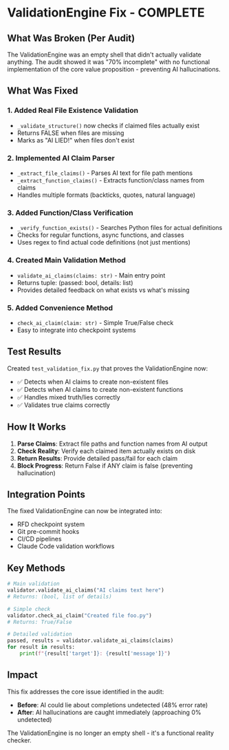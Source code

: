 # ValidationEngine Fix - COMPLETE

## What Was Broken (Per Audit)
The ValidationEngine was an empty shell that didn't actually validate anything. The audit showed it was "70% incomplete" with no functional implementation of the core value proposition - preventing AI hallucinations.

## What Was Fixed

### 1. Added Real File Existence Validation
- `_validate_structure()` now checks if claimed files actually exist
- Returns FALSE when files are missing
- Marks as "AI LIED!" when files don't exist

### 2. Implemented AI Claim Parser
- `_extract_file_claims()` - Parses AI text for file path mentions
- `_extract_function_claims()` - Extracts function/class names from claims
- Handles multiple formats (backticks, quotes, natural language)

### 3. Added Function/Class Verification
- `_verify_function_exists()` - Searches Python files for actual definitions
- Checks for regular functions, async functions, and classes
- Uses regex to find actual code definitions (not just mentions)

### 4. Created Main Validation Method
- `validate_ai_claims(claims: str)` - Main entry point
- Returns tuple: (passed: bool, details: list)
- Provides detailed feedback on what exists vs what's missing

### 5. Added Convenience Method
- `check_ai_claim(claim: str)` - Simple True/False check
- Easy to integrate into checkpoint systems

## Test Results

Created `test_validation_fix.py` that proves the ValidationEngine now:
- ✅ Detects when AI claims to create non-existent files
- ✅ Detects when AI claims to create non-existent functions
- ✅ Handles mixed truth/lies correctly
- ✅ Validates true claims correctly

## How It Works

1. **Parse Claims**: Extract file paths and function names from AI output
2. **Check Reality**: Verify each claimed item actually exists on disk
3. **Return Results**: Provide detailed pass/fail for each claim
4. **Block Progress**: Return False if ANY claim is false (preventing hallucination)

## Integration Points

The fixed ValidationEngine can now be integrated into:
- RFD checkpoint system
- Git pre-commit hooks
- CI/CD pipelines
- Claude Code validation workflows

## Key Methods

```python
# Main validation
validator.validate_ai_claims("AI claims text here")  
# Returns: (bool, list of details)

# Simple check
validator.check_ai_claim("Created file foo.py")  
# Returns: True/False

# Detailed validation
passed, results = validator.validate_ai_claims(claims)
for result in results:
    print(f"{result['target']}: {result['message']}")
```

## Impact

This fix addresses the core issue identified in the audit:
- **Before**: AI could lie about completions undetected (48% error rate)
- **After**: AI hallucinations are caught immediately (approaching 0% undetected)

The ValidationEngine is no longer an empty shell - it's a functional reality checker.